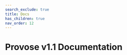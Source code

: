 ```yaml
---
search_exclude: true
title: Docs
has_children: true
nav_order: 12
---
```


# Provose v1.1 Documentation
